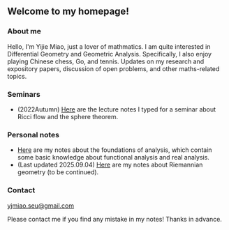 ## Welcome to my homepage!

### About me
Hello, I'm Yijie Miao, just a lover of mathmatics. I am quite interested in Differential Geometry and Geometric Analysis. Specifically, I also enjoy playing Chinese chess, Go, and tennis. Updates on my research and expository papers, discussion of open problems, and other maths-related topics.
### Seminars
* (2022Autumn) [Here](notes/Ricci_flow/Ricci_flow.pdf) are the lecture notes I typed for a seminar about Ricci flow and the sphere theorem.

### Personal notes
* [Here](notes/Foundation_of_analysis/Foundations.pdf) are my notes about the foundations of analysis, which contain some basic knowledge about functional analysis and real analysis.
* (Last updated 2025.09.04) [Here](notes/Riemmanian_geometry(last_update:20230104)/RG_notes.pdf) are my notes about Riemannian geometry (to be continued).

### Contact
yjmiao.seu@gmail.com

Please contact me if you find any mistake in my notes! Thanks in advance.
